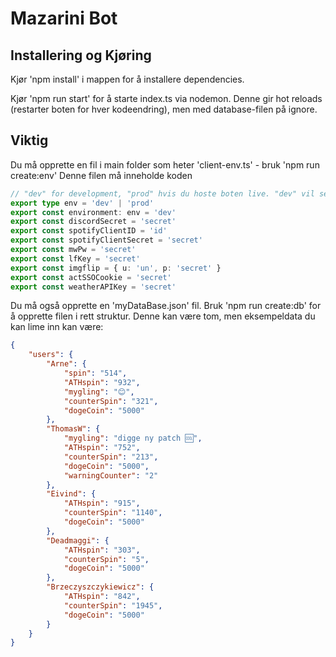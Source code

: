# Mazarini Bot

## Installering og Kjøring

Kjør 'npm install' i mappen for å installere dependencies.

Kjør 'npm run start' for å starte index.ts via nodemon. Denne gir hot reloads (restarter boten for hver kodeendring), men med database-filen på ignore.

## Viktig

Du må opprette en fil i main folder som heter 'client-env.ts' - bruk 'npm run create:env'
Denne filen må inneholde koden

```typescript
// "dev" for development, "prod" hvis du hoste boten live. "dev" vil sende warning hvis folk bruke boten mens du utvikler
export type env = 'dev' | 'prod'
export const environment: env = 'dev'
export const discordSecret = 'secret'
export const spotifyClientID = 'id'
export const spotifyClientSecret = 'secret'
export const mwPw = 'secret'
export const lfKey = 'secret'
export const imgflip = { u: 'un', p: 'secret' }
export const actSSOCookie = 'secret'
export const weatherAPIKey = 'secret'
```

Du må også opprette en 'myDataBase.json' fil. Bruk 'npm run create:db' for å opprette filen i rett struktur. Denne kan være tom, men eksempeldata du kan lime inn kan være:

```json
{
    "users": {
        "Arne": {
            "spin": "514",
            "ATHspin": "932",
            "mygling": "😊",
            "counterSpin": "321",
            "dogeCoin": "5000"
        },
        "ThomasW": {
            "mygling": "digge ny patch 🆒",
            "ATHspin": "752",
            "counterSpin": "213",
            "dogeCoin": "5000",
            "warningCounter": "2"
        },
        "Eivind": {
            "ATHspin": "915",
            "counterSpin": "1140",
            "dogeCoin": "5000"
        },
        "Deadmaggi": {
            "ATHspin": "303",
            "counterSpin": "5",
            "dogeCoin": "5000"
        },
        "Brzeczyszczykiewicz": {
            "ATHspin": "842",
            "counterSpin": "1945",
            "dogeCoin": "5000"
        }
    }
}
```
